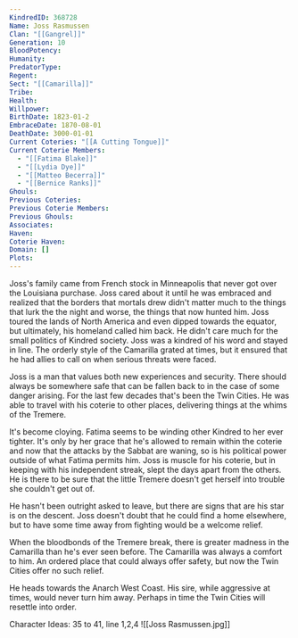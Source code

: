 ```yaml
---
KindredID: 368728
Name: Joss Rasmussen
Clan: "[[Gangrel]]"
Generation: 10
BloodPotency: 
Humanity: 
PredatorType: 
Regent: 
Sect: "[[Camarilla]]"
Tribe: 
Health: 
Willpower: 
BirthDate: 1823-01-2
EmbraceDate: 1870-08-01
DeathDate: 3000-01-01
Current Coteries: "[[A Cutting Tongue]]"
Current Coterie Members:
  - "[[Fatima Blake]]"
  - "[[Lydia Dye]]"
  - "[[Matteo Becerra]]"
  - "[[Bernice Ranks]]"
Ghouls: 
Previous Coteries: 
Previous Coterie Members: 
Previous Ghouls: 
Associates: 
Haven: 
Coterie Haven: 
Domain: []
Plots: 
---
```

Joss's family came from French stock in Minneapolis that never got over the Louisiana purchase. Joss cared about it until he was embraced and realized that the borders that mortals drew didn't matter much to the things that lurk the the night and worse, the things that now hunted him. Joss toured the lands of North America and even dipped towards the equator, but ultimately, his homeland called him back. He didn't care much for the small politics of Kindred society. Joss was a kindred of his word and stayed in line. The orderly style of the Camarilla grated at times, but it ensured that he had allies to call on when serious threats were faced.

Joss is a man that values both new experiences and security. There should always be somewhere safe that can be fallen back to in the case of some danger arising. For the last few decades that's been the Twin Cities. He was able to travel with his coterie to other places, delivering things at the whims of the Tremere.

It's become cloying. Fatima seems to be winding other Kindred to her ever tighter. It's only by her grace that he's allowed to remain within the coterie and now that the attacks by the Sabbat are waning, so is his political power outside of what Fatima permits him. Joss is muscle for his coterie, but in keeping with his independent streak, slept the days apart from the others. He is there to be sure that the little Tremere doesn't get herself into trouble she couldn't get out of. 

He hasn't been outright asked to leave, but there are signs that are his star is on the descent. Joss doesn't doubt that he could find a home elsewhere, but to have some time away from fighting would be a welcome relief. 

When the bloodbonds of the Tremere break, there is greater madness in the Camarilla than he's ever seen before. The Camarilla was always a comfort to him. An ordered place that could always offer safety, but now the Twin Cities offer no such relief. 

He heads towards the Anarch West Coast. His sire, while aggressive at times, would never turn him away. Perhaps in time the Twin Cities will resettle into order.

Character Ideas: 
35 to 41, line 1,2,4
![[Joss Rasmussen.jpg]]
